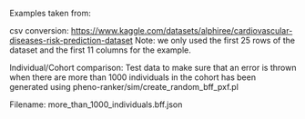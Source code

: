 Examples taken from:

csv conversion:
https://www.kaggle.com/datasets/alphiree/cardiovascular-diseases-risk-prediction-dataset
Note: we only used the first 25 rows of the dataset and the first 11 columns for the example.

Individual/Cohort comparison:
Test data to make sure that an error is thrown when there are more than 1000 individuals in the cohort
has been generated using pheno-ranker/sim/create_random_bff_pxf.pl

Filename: more_than_1000_individuals.bff.json